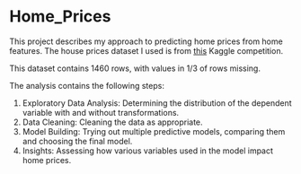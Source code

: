 # Home_Prices

This project describes my approach to predicting home prices from home features. The house prices dataset I used is from [this](https://www.kaggle.com/c/house-prices-advanced-regression-techniques) Kaggle competition. 

This dataset contains 1460 rows, with values in 1/3 of rows missing. 

The analysis contains the following steps:
1. Exploratory Data Analysis: Determining the distribution of the dependent variable with and without transformations.
2. Data Cleaning: Cleaning the data as appropriate.
3. Model Building: Trying out multiple predictive models, comparing them and choosing the final model.
4. Insights: Assessing how various variables used in the model impact home prices.

